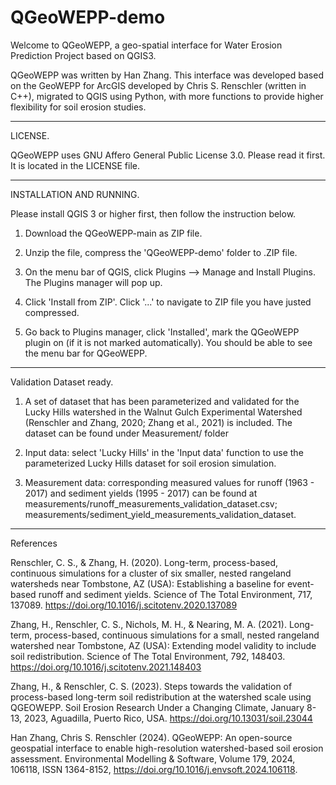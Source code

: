 # QGeoWEPP-demo

Welcome to QGeoWEPP, a geo-spatial interface for Water Erosion Prediction Project based on QGIS3. 

QGeoWEPP was written by Han Zhang. This interface was developed based on the GeoWEPP for ArcGIS developed by Chris S. Renschler (written in C++), migrated to QGIS using Python, with more functions to provide higher flexibility for soil erosion studies.

----------------------------------------------------------------------------

LICENSE. 

QGeoWEPP uses GNU Affero General Public License 3.0. 
         Please read it first. It is located in the LICENSE file.

----------------------------------------------------------------------------
INSTALLATION AND RUNNING.

Please install QGIS 3 or higher first, then follow the instruction below.

1. Download the QGeoWEPP-main as ZIP file.

2. Unzip the file, compress the 'QGeoWEPP-demo' folder to .ZIP file.

2. On the menu bar of QGIS, click Plugins --> Manage and Install Plugins. The Plugins manager will pop up.

3. Click 'Install from ZIP'. Click '...' to navigate to ZIP file you have justed compressed.

4. Go back to Plugins manager, click 'Installed', mark the QGeoWEPP plugin on (if it is not marked automatically). You should be able to see the menu bar for QGeoWEPP.



------------------------------------------------------------------------------
Validation Dataset ready.

1. A set of dataset that has been parameterized and validated for the Lucky Hills watershed in the Walnut Gulch Experimental Watershed (Renschler and Zhang, 2020; Zhang et al., 2021) is included. The dataset can be found under Measurement/ folder

2. Input data: select 'Lucky Hills' in the 'Input data' function to use the parameterized Lucky Hills dataset for soil erosion simulation.

3. Measurement data: corresponding measured values for runoff (1963 - 2017) and sediment yields (1995 - 2017) can be found at measurements/runoff_measurements_validation_dataset.csv; measurements/sediment_yield_measurements_validation_dataset.


--------------------------------------------------------------------------------

References

Renschler, C. S., & Zhang, H. (2020). Long-term, process-based, continuous simulations for a cluster of six smaller, nested rangeland watersheds near Tombstone, AZ (USA): Establishing a baseline for event-based runoff and sediment yields. Science of The Total Environment, 717, 137089. https://doi.org/10.1016/j.scitotenv.2020.137089 

Zhang, H., Renschler, C. S., Nichols, M. H., & Nearing, M. A. (2021). Long-term, process-based, continuous simulations for a small, nested rangeland watershed near Tombstone, AZ (USA): Extending model validity to include soil redistribution. Science of The Total Environment, 792, 148403. https://doi.org/10.1016/j.scitotenv.2021.148403 

Zhang, H., &amp; Renschler, C. S. (2023). Steps towards the validation of process-based long-term soil redistribution at the watershed scale using QGEOWEPP. Soil Erosion Research Under a Changing Climate, January 8-13, 2023, Aguadilla, Puerto Rico, USA. https://doi.org/10.13031/soil.23044 

Han Zhang, Chris S. Renschler (2024). QGeoWEPP: An open-source geospatial interface to enable high-resolution watershed-based soil erosion assessment. Environmental Modelling & Software, Volume 179, 2024, 106118, ISSN 1364-8152, https://doi.org/10.1016/j.envsoft.2024.106118.
